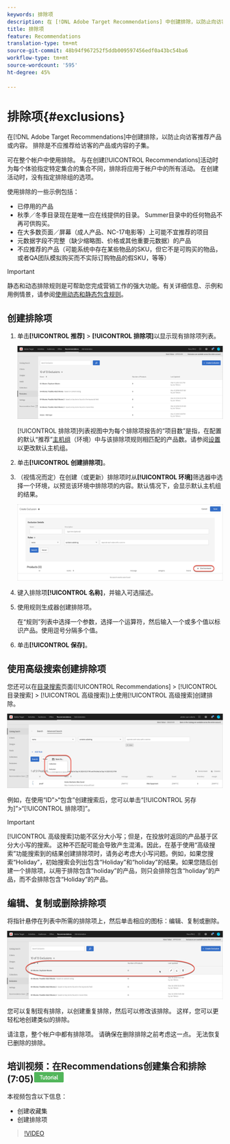 ```yaml
---
keywords: 排除项
description: 在 [!DNL Adobe Target Recommendations] 中创建排除，以防止向访客推荐产品或内容。
title: 排除项
feature: Recommendations
translation-type: tm+mt
source-git-commit: 48b94f967252f5ddb009597456edf0a43bc54ba6
workflow-type: tm+mt
source-wordcount: '595'
ht-degree: 45%

---
```



# 排除项{#exclusions}

在[!DNL Adobe Target Recommendations]中创建排除，以防止向访客推荐产品或内容。 排除是不应推荐给访客的产品或内容的子集。

可在整个帐户中使用排除。 与在创建[!UICONTROL Recommendations]活动时为每个体验指定特定集合的集合不同，排除将应用于帐户中的所有活动。 在创建活动时，没有指定排除组的选项。

使用排除的一些示例包括：

* 已停用的产品
* 秋季／冬季目录现在是唯一应在线提供的目录。 Summer目录中的任何物品不再可供购买。
* 在大多数页面／屏幕（成人产品、NC-17电影等）上可能不宜推荐的项目
* 元数据字段不完整（缺少缩略图、价格或其他重要元数据）的产品
* 不应推荐的产品（可能系统中存在某些物品的SKU，但它不是可购买的物品，或者QA团队模拟购买而不实际订购物品的假SKU，等等）

>[!IMPORTANT]
>
>静态和动态排除规则是可帮助您完成营销工作的强大功能。有关详细信息、示例和用例情景，请参阅[使用动态和静态包含规则](/help/c-recommendations/c-algorithms/use-dynamic-and-static-inclusion-rules.md#concept_4CB5C0FA705D4E449BD0B37B3D987F9F)。

## 创建排除项

1. 单击&#x200B;**[!UICONTROL 推荐]** > **[!UICONTROL 排除项]**&#x200B;以显示现有排除项列表。

   ![](assets/exclusions_list.png)

   [!UICONTROL 排除项]列表视图中为每个排除项报告的“项目数”是指，在配置的默认“推荐”[主机组](/help/administrating-target/hosts.md)（环境）中与该排除项规则相匹配的产品数。请参阅[设置](/help/c-recommendations/plan-implement.md#concept_C1E1E2351413468692D6C21145EF0B84)以更改默认主机组。

1. 单击&#x200B;**[!UICONTROL 创建排除项]**。

1. （视情况而定）在创建（或更新）排除项时从&#x200B;**[!UICONTROL 环境]**&#x200B;筛选器中选择一个环境，以预览该环境中排除项的内容。默认情况下，会显示默认主机组的结果。

   ![创建排除项](/help/c-recommendations/c-products/assets/CreateExclusion.png)

1. 键入排除项&#x200B;**[!UICONTROL 名称]**，并输入可选描述。

1. 使用规则生成器创建排除项。

   在“规则”列表中选择一个参数，选择一个运算符，然后输入一个或多个值以标识产品。使用逗号分隔多个值。

1. 单击&#x200B;**[!UICONTROL 保存]**。

## 使用高级搜索创建排除项

您还可以在[目录搜索](/help/c-recommendations/c-products/catalog-search.md#save-as)页面([!UICONTROL Recommendations] > [!UICONTROL 目录搜索] > [!UICONTROL 高级搜索])上使用[!UICONTROL 高级搜索]创建排除。

![另存为对话框](/help/c-recommendations/c-products/assets/save-as.png)

例如，在使用“ID”>“包含”创建搜索后，您可以单击“[!UICONTROL 另存为]”>“[!UICONTROL 排除项]”。

>[!IMPORTANT]
>
>[!UICONTROL 高级搜索]功能不区分大小写；但是，在投放时返回的产品基于区分大小写的搜索。 这种不匹配可能会导致产生混淆。因此，在基于使用“高级搜索”功能搜索到的结果创建排除项时，请务必考虑大小写问题。例如，如果您搜索“Holiday”，初始搜索会列出包含“Holiday”和“holiday”的结果。如果您随后创建一个排除项，以用于排除包含“holiday”的产品，则只会排除包含“holiday”的产品，而不会排除包含“Holiday”的产品。

## 编辑、复制或删除排除项

将指针悬停在列表中所需的排除项上，然后单击相应的图标：编辑、复制或删除。

![排除项的悬停图标](/help/c-recommendations/c-products/assets/hover-exclusions.png)

您可以复制现有排除，以创建重复排除，然后可以修改该排除。 这样，您可以更轻松地创建类似的排除。

请注意，整个帐户中都有排除项。 请确保在删除排除之前考虑这一点。 无法恢复已删除的排除。

## 培训视频：在Recommendations创建集合和排除(7:05)![教程徽章](/help/assets/tutorial.png)

本视频包含以下信息：

* 创建收藏集
* 创建排除项

>[!VIDEO](https://video.tv.adobe.com/v/27689)